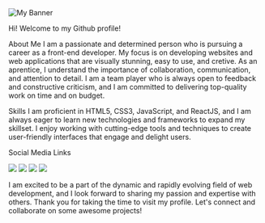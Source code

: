 <img src='https://user-images.githubusercontent.com/120671402/219975599-2e2b6a6b-b6ec-4df5-a18f-714ca4069c93.png' alt='My Banner'/>

Hi! Welcome to my Github profile!

About Me
I am a passionate and determined person who is pursuing a career as a front-end developer. My focus is on developing websites and web applications that are visually stunning, easy to use, and cretive.
As an aprentice, I understand the importance of collaboration, communication, and attention to detail. I am a team player who is always open to feedback and constructive criticism, and I am committed to delivering top-quality work on time and on budget.

Skills
I am proficient in HTML5, CSS3, JavaScript, and ReactJS, and I am always eager to learn new technologies and frameworks to expand my skillset. I enjoy working with cutting-edge tools and techniques to create user-friendly interfaces that engage and delight users.

Social Media Links

<img src='https://img.shields.io/badge/Instagram-E4405F?style=for-the-badge&logo=instagram&logoColor=white'/>
<img src='https://img.shields.io/badge/Twitter-1DA1F2?style=for-the-badge&logo=twitter&logoColor=white'/>
<img text-align='center' src='https://img.shields.io/badge/Facebook-1877F2?style=for-the-badge&logo=facebook&logoColor=white'/>
<img src='https://raw.githubusercontent.com/yushi1007/yushi1007/main/images/instagram.png'/>

I am excited to be a part of the dynamic and rapidly evolving field of web development, and I look forward to sharing my passion and expertise with others. Thank you for taking the time to visit my profile. Let's connect and collaborate on some awesome projects!

